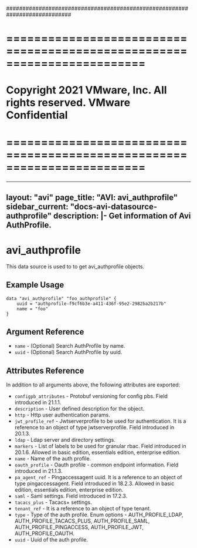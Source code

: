 ############################################################################
# ========================================================================
# Copyright 2021 VMware, Inc.  All rights reserved. VMware Confidential
# ========================================================================
###

<!--
    Copyright 2021 VMware, Inc.
    SPDX-License-Identifier: Mozilla Public License 2.0
-->
---
layout: "avi"
page_title: "AVI: avi_authprofile"
sidebar_current: "docs-avi-datasource-authprofile"
description: |-
  Get information of Avi AuthProfile.
---

# avi_authprofile

This data source is used to to get avi_authprofile objects.

## Example Usage

```hcl
data "avi_authprofile" "foo_authprofile" {
    uuid = "authprofile-f9cf6b3e-a411-436f-95e2-2982ba2b217b"
    name = "foo"
}
```

## Argument Reference

* `name` - (Optional) Search AuthProfile by name.
* `uuid` - (Optional) Search AuthProfile by uuid.

## Attributes Reference

In addition to all arguments above, the following attributes are exported:

* `configpb_attributes` - Protobuf versioning for config pbs. Field introduced in 21.1.1.
* `description` - User defined description for the object.
* `http` - Http user authentication params.
* `jwt_profile_ref` - Jwtserverprofile to be used for authentication. It is a reference to an object of type jwtserverprofile. Field introduced in 20.1.3.
* `ldap` - Ldap server and directory settings.
* `markers` - List of labels to be used for granular rbac. Field introduced in 20.1.6. Allowed in basic edition, essentials edition, enterprise edition.
* `name` - Name of the auth profile.
* `oauth_profile` - Oauth profile - common endpoint information. Field introduced in 21.1.3.
* `pa_agent_ref` - Pingaccessagent uuid. It is a reference to an object of type pingaccessagent. Field introduced in 18.2.3. Allowed in basic edition, essentials edition, enterprise edition.
* `saml` - Saml settings. Field introduced in 17.2.3.
* `tacacs_plus` - Tacacs+ settings.
* `tenant_ref` - It is a reference to an object of type tenant.
* `type` - Type of the auth profile. Enum options - AUTH_PROFILE_LDAP, AUTH_PROFILE_TACACS_PLUS, AUTH_PROFILE_SAML, AUTH_PROFILE_PINGACCESS, AUTH_PROFILE_JWT, AUTH_PROFILE_OAUTH.
* `uuid` - Uuid of the auth profile.

